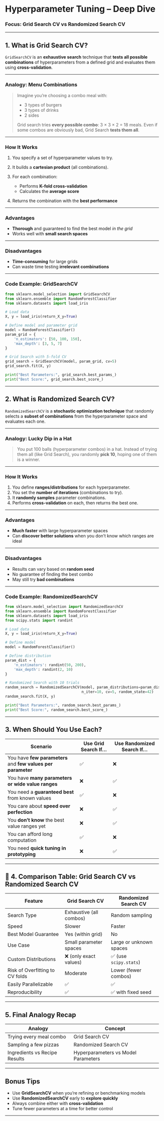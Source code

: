 #  Hyperparameter Tuning – Deep Dive

### Focus: Grid Search CV vs Randomized Search CV

---

##  1. What is Grid Search CV?

`GridSearchCV` is an **exhaustive search** technique that **tests all possible combinations** of hyperparameters from a defined grid and evaluates them using **cross-validation**.

---

###  Analogy: Menu Combinations

> Imagine you’re choosing a combo meal with:
>
> * 3 types of burgers
> * 3 types of drinks
> * 2 sides
>
> Grid search tries **every possible combo**: 3 × 3 × 2 = 18 meals.
> Even if some combos are obviously bad, Grid Search **tests them all**.

---

###  How It Works

1. You specify a set of hyperparameter values to try.
2. It builds a **cartesian product** (all combinations).
3. For each combination:

   * Performs **K-fold cross-validation**
   * Calculates the **average score**
4. Returns the combination with the **best performance**

---

###  Advantages

* **Thorough** and guaranteed to find the best model *in the grid*
* Works well with **small search spaces**

---

###  Disadvantages

* **Time-consuming** for large grids
* Can waste time testing **irrelevant combinations**

---

###  Code Example: GridSearchCV

```python
from sklearn.model_selection import GridSearchCV
from sklearn.ensemble import RandomForestClassifier
from sklearn.datasets import load_iris

# Load data
X, y = load_iris(return_X_y=True)

# Define model and parameter grid
model = RandomForestClassifier()
param_grid = {
    'n_estimators': [50, 100, 150],
    'max_depth': [3, 5, 7]
}

# Grid Search with 5-fold CV
grid_search = GridSearchCV(model, param_grid, cv=5)
grid_search.fit(X, y)

print("Best Parameters:", grid_search.best_params_)
print("Best Score:", grid_search.best_score_)
```

---

##  2. What is Randomized Search CV?

`RandomizedSearchCV` is a **stochastic optimization technique** that randomly selects a **subset of combinations** from the hyperparameter space and evaluates each one.

---

###  Analogy: Lucky Dip in a Hat

> You put 100 balls (hyperparameter combos) in a hat.
> Instead of trying them all (like Grid Search), you randomly **pick 10**, hoping one of them is a winner.

---

###  How It Works

1. You define **ranges/distributions** for each hyperparameter.
2. You set the **number of iterations** (combinations to try).
3. It **randomly samples** parameter combinations.
4. Performs **cross-validation** on each, then returns the best one.

---

###  Advantages

* **Much faster** with large hyperparameter spaces
* Can **discover better solutions** when you don’t know which ranges are ideal

---

###  Disadvantages

* Results can vary based on **random seed**
* No guarantee of finding the best combo
* May still try **bad combinations**

---

###  Code Example: RandomizedSearchCV

```python
from sklearn.model_selection import RandomizedSearchCV
from sklearn.ensemble import RandomForestClassifier
from sklearn.datasets import load_iris
from scipy.stats import randint

# Load data
X, y = load_iris(return_X_y=True)

# Define model
model = RandomForestClassifier()

# Define distribution
param_dist = {
    'n_estimators': randint(50, 200),
    'max_depth': randint(2, 10)
}

# Randomized Search with 10 trials
random_search = RandomizedSearchCV(model, param_distributions=param_dist,
                                   n_iter=10, cv=5, random_state=42)
random_search.fit(X, y)

print("Best Parameters:", random_search.best_params_)
print("Best Score:", random_search.best_score_)
```

---

##  3. When Should You Use Each?

| Scenario                                                     | Use Grid Search If… | Use Randomized Search If… |
| ------------------------------------------------------------ | ------------------- | ------------------------- |
| You have **few parameters** and **few values per parameter** | ✅                   | ❌                         |
| You have **many parameters or wide value ranges**            | ❌                   | ✅                         |
| You need a **guaranteed best** from known values             | ✅                   | ❌                         |
| You care about **speed over perfection**                     | ❌                   | ✅                         |
| You **don’t know** the best value ranges yet                 | ❌                   | ✅                         |
| You can afford long computation                              | ✅                   | ❌                         |
| You need **quick tuning in prototyping**                     | ❌                   | ✅                         |

---

## 🧾 4. Comparison Table: Grid Search CV vs Randomized Search CV

| Feature                         | Grid Search CV          | Randomized Search CV    |
| ------------------------------- | ----------------------- | ----------------------- |
| Search Type                     | Exhaustive (all combos) | Random sampling         |
| Speed                           | Slower                  | Faster                  |
| Best Model Guarantee            | Yes (within grid)       | No                      |
| Use Case                        | Small parameter spaces  | Large or unknown spaces |
| Custom Distributions            | ❌ (only exact values)   | ✅ (use `scipy.stats`)   |
| Risk of Overfitting to CV folds | Moderate                | Lower (fewer combos)    |
| Easily Parallelizable           | ✅                       | ✅                       |
| Reproducibility                 | ✅                       | ✅ with fixed seed       |

---

##  5. Final Analogy Recap

| Analogy                       | Concept                             |
| ----------------------------- | ----------------------------------- |
| Trying every meal combo       | Grid Search CV                      |
| Sampling a few pizzas         | Randomized Search CV                |
| Ingredients vs Recipe Results | Hyperparameters vs Model Parameters |

---

##  Bonus Tips

* Use **GridSearchCV** when you’re refining or benchmarking models
* Use **RandomizedSearchCV** early to **explore quickly**
* Always combine either with **cross-validation**
* Tune fewer parameters at a time for better control

---

